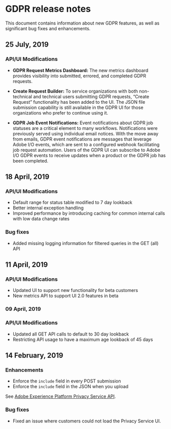 # GDPR release notes

This document contains information about new GDPR features, as well as significant bug fixes and enhancements.

## 25 July, 2019

### API/UI Modifications

* **GDPR Request Metrics Dashboard:** The new metrics dashboard provides visibility into submitted, errored, and completed GDPR requests. 

* **Create Request Builder:** To service organizations with both non-technical and technical users submitting GDPR requests, “Create Request” functionality has been added to the UI. The JSON file submission capability is still available in the GDPR UI for those organizations who prefer to continue using it.

* **GDPR Job Event Notifications:** Event notifications about GDPR job statuses are a critical element to many workflows. Notifications were previously served using individual email notices. With the move away from emails, GDPR event notifications are messages that leverage Adobe I/O events, which are sent to a configured webhook facilitating job request automation. Users of the GDPR UI can subscribe to Adobe I/O GDPR events to receive updates when a product or the GDPR job has been completed.


## 18 April, 2019

### API/UI Modifications
* Default range for status table modified to 7 day lookback
* Better internal exception handling
* Improved performance by introducing caching for common internal calls with low data change rates

### Bug fixes
* Added missing logging information for filtered queries in the GET (all) API


## 11 April, 2019

### API/UI Modifications
* Updated UI to support new functionality for beta customers
* New metrics API to support UI 2.0 features in beta


### 09 April, 2019

### API/UI Modifications
* Updated all GET API calls to default to 30 day lookback
* Restricting API usage to have a maximum age lookback of 45 days


## 14 February, 2019

### Enhancements
* Enforce the `include` field in every POST submission
* Enforce the `include` field in the JSON when you upload

See [Adobe Experience Platform Privacy Service API](https://www.adobe.io/apis/experienceplatform/gdpr/api-reference.html).

### Bug fixes
* Fixed an issue where customers could not load the Privacy Service UI.
